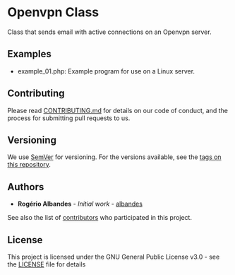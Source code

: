 # Openvpn Class
Class that sends email with active connections on an Openvpn server.




## Examples 
* example_01.php: Example program for use on a Linux server.
 

## Contributing

Please read [CONTRIBUTING.md](https://github.com/albandes/openvpn/CONTRIBUTING.md) for details on our code of conduct, and the process for submitting pull requests to us.

## Versioning

We use [SemVer](http://semver.org/) for versioning. For the versions available, see the [tags on this repository](https://github.com/your/project/tags).

## Authors

* **Rogério Albandes** - *Initial work* - [albandes](https://github.com/albandes)

See also the list of [contributors](https://github.com/albandes/openvpn/contributors) who participated in this project.

## License

This project is licensed under the GNU General Public License v3.0 - see the [LICENSE](LICENSE) file for details

